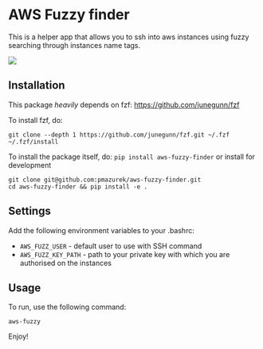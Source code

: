 # AWS Fuzzy finder

This is a helper app that allows you to ssh into aws instances using fuzzy searching through instances name tags.

![](https://raw.github.com/pmazurek/aws-fuzzy-finder/master/demo.gif)

## Installation

This package _heavily_ depends on fzf: https://github.com/junegunn/fzf

To install fzf, do:
```
git clone --depth 1 https://github.com/junegunn/fzf.git ~/.fzf
~/.fzf/install
```

To install the package itself, do:
`pip install aws-fuzzy-finder`
or install for development
```
git clone git@github.com:pmazurek/aws-fuzzy-finder.git
cd aws-fuzzy-finder && pip install -e .
```

## Settings

Add the following environment variables to your .bashrc:

- `AWS_FUZZ_USER` - default user to use with SSH command
- `AWS_FUZZ_KEY_PATH` - path to your private key with which you are authorised on the instances


## Usage

To run, use the following command:

`aws-fuzzy`

Enjoy!
